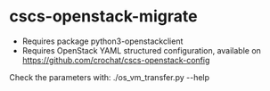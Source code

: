# cscs-openstack-migrate

* Requires package python3-openstackclient
* Requires OpenStack YAML structured configuration, available on https://github.com/crochat/cscs-openstack-config

Check the parameters with:
./os_vm_transfer.py --help
